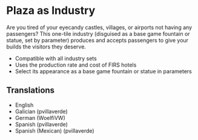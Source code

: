 # Plaza as Industry

Are you tired of your eyecandy castles, villages, or airports not having any passengers? This one-tile industry (disguised as a base game fountain or statue, set by parameter) produces and accepts passengers to give your builds the visitors they deserve.

- Compatible with all industry sets
- Uses the production rate and cost of FIRS hotels
- Select its appearance as a base game fountain or statue in parameters

## Translations
- English
- Galician (pvillaverde)
- German (WoelfiVW)
- Spanish (pvillaverde)
- Spanish (Mexican) (pvillaverde)
